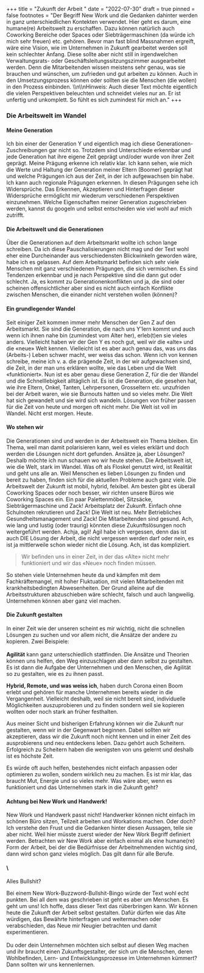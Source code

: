 +++
title = "Zukunft der Arbeit "
date = "2022-07-30"
draft = true
pinned = false
footnotes = "Der Begriff New Work und die Gedanken dahinter werden in ganz unterschiedlichen Kontekten verwendet. Hier geht es darum, eine humane(re) Arbeitswelt zu erschaffen. Dazu können natürlich auch Coworking Bereiche oder Spaces oder Siebträgermaschinen (da würde ich mich sehr freuen) etc. gehören. Bevor man fast blind Massnahmen ergreift, wäre eine Vision, wie im Unternehmen in Zukunft gearbeitet werden soll kein schlechter Anfang. Diese sollte aber nicht still in irgendwelchen Verwaltungsrats- oder Geschäftsleitungssitzungszimmer ausgearbeitet werden. Denn die Mitarbeitenden wissen meistens sehr genau, was sie brauchen und wünschen, um zufrieden und gut arbeiten zu können. Auch in den Umsetzungsprozess können oder sollten sie die Menschen (die wollen) in den Prozess einbinden. \\\n\\\nHinweis: Auch dieser Text möchte eigentlich die vielen Perspektiven beleuchten und schneidet vieles nur an. Er ist unfertig und unkomplett. So fühlt es sich zumindest für mich an."
+++
### Die Arbeitswelt im Wandel

#### Meine Generation

Ich bin einer der Generation Y und eigentlich mag ich diese Generationen-Zuschreibungen gar nicht so. Trotzdem sind Unterschiede erkennbar und jede Generation hat ihre eigene Zeit geprägt und/oder wurde von ihrer Zeit geprägt. Meine Prägung erkenne ich relativ klar. Ich kann sehen, wie mich die Werte und Haltung der Generation meiner Eltern (Boomer) geprägt hat und welche Prägungen ich aus der Zeit, in der ich aufgewachsen bin habe. Ich kann auch regionale Prägungen erkennen. In diesen Prägungen sehe ich Widersprüche. Das Erkennen, Akzeptieren und Hinterfragen dieser Widersprüche ermöglicht mir wiederum verschiedenen Perspektiven einzunehmen. Welche Eigenschaften meiner Generation zugeschrieben werden, kannst du googeln und selbst entscheiden wie viel wohl auf mich zutrifft. 

#### Die Arbeitswelt und die Generationen

Über die Generationen auf dem Arbeitsmarkt wollte ich schon lange schreiben. Da ich diese Pauschalisierungen nicht mag und der Text wohl eher eine Durcheinander aus verschiedensten Blickwinkeln geworden wäre, habe ich es gelassen. Auf dem Arbeitsmarkt befinden sich sehr viele Menschen mit ganz verschiedenen Prägungen, die sich vermischen. Es sind Tendenzen erkennbar und je nach Perspektive sind die dann gut oder schlecht. Ja, es kommt zu Generationenkonflikten und ja, die sind oder scheinen offensichtlicher aber sind es nicht auch einfach Konflikte zwischen Menschen, die einander nicht verstehen wollen (können)?

#### Ein grundlegender Wandel

Seit einiger Zeit kommen immer mehr Menschen der Gen Z auf den Arbeitsmarkt. Sie sind die Generation, die nach uns Y'lern kommt und auch wenn ich ihnen nahe bin (zumindest vom Alter her), erleb(t)en sie vieles anders. Vielleicht haben wir der Gen Y es noch gut, weil wir die «alte» und die «neue» Welt kennen. Vielleicht ist es aber auch genau das, was uns das (Arbeits-) Leben schwer macht, wer weiss das schon. Wenn ich von kennen schreibe, meine ich v. a. die prägende Zeit, in der wir aufgewachsen sind, die Zeit, in der man uns erklären wollte, wie das Leben und die Welt «funktioniert». Nun ist es aber genau diese Generation Z, für die der Wandel und die Schnelllebigkeit alltäglich ist. Es ist die Generation, die gesehen hat, wie ihre Eltern, Onkel, Tanten, Lehrpersonen, Grosseltern etc. unzufriden bei der Arbeit waren, wie sie Burnouts hatten und so vieles mehr. Die Welt hat sich gewandelt und sie wird sich wandeln. Lösungen von früher passen für die Zeit von heute und morgen oft nicht mehr. Die Welt ist voll im Wandel. Nicht erst morgen. Heute. 

#### Wo stehen wir

Die Generationen sind und werden in der Arbeitswelt ein Thema bleiben. Ein Thema, weil man damit polarisieren kann, weil es vieles erklärt und doch werden die Lösungen nicht dort gefunden. Ansätze ja, aber Lösungen? Deshalb möchte ich nun schauen wo wir heute stehen. Die Arbeitswelt ist, wie die Welt, stark im Wandel. Was oft als Floskel genutzt wird, ist Realität und geht uns alle an. Weil Menschen es lieben Lösungen zu finden und bereit zu haben, finden sich für die aktuellen Probleme auch ganz viele. Die Arbeitswelt der Zukunft ist mobil, hybrid, felxibel. Am besten gibt es überall Coworking Spaces oder noch besser, wir richten unsere Büros wie Coworking Spaces ein. Ein paar Palettenmöbel, Sitzsäcke, Siebträgermaschine und Zack! Arbeitsplatz der Zukunft. Einfach ohne Schulnoten rekrutieren und Zack! Die Welt ist neu. Mehr Betriebliches Gesundheitsmanagement und Zack! Die Mitarbeitenden sind gesund. Ach, wie lang und lustig (oder traurig) könnten diese Zukunftslösungen noch weitergeführt werden. Achja, agil! Agil habe ich vergessen, denn das ist auch DIE Lösung der Arbeit, die nicht vergessen werden darf oder nein, es ist ja mittlerweile schon wieder nicht die Lösung. Ach, ist das kompliziert. 

> Wir befinden uns in einer Zeit, in der das «Alte» nicht mehr funktioniert und wir das «Neue» noch finden müssen. 

So stehen viele Unternehmen heute da und kämpfen mit dem Fachkräftemangel, mit hoher Fluktuation, mit vielen Mitarbeitenden mit krankheitsbedingten Abwesenheiten. Der Grund alleine auf die Arbeitsstrukturen abzuschieben wäre schlecht, falsch und auch langweilig. Unternehmen können aber ganz viel machen. 

#### Die Zukunft gestalten

In einer Zeit wie der unseren scheint es mir wichtig, nicht die schnellen Lösungen zu suchen und vor allem nicht, die Ansätze der andere zu kopieren. Zwei Beispiele: \
\
**Agilität** kann ganz unterschiedlich stattfinden. Die Ansätze und Theorien können uns helfen, den Weg einzuschlagen aber dann selbst zu gestalten. Es ist dann die Aufgabe der Unternehmen und den Menschen, die Agilität so zu gestalten, wie es zu ihnen passt. 

**Hybrid, Remote, und was weiss ich**, haben durch Corona einen Boom erlebt und gehören für manche Unternehmen bereits wieder in die Vergangenheit. Vielleicht deshalb, weil sie nicht bereit sind, individuelle Möglichkeiten auszuprobieren und zu finden sondern weil sie kopieren wollten oder noch stark an früher festhalten. 

Aus meiner Sicht und bisherigen Erfahrung können wir die Zukunft nur gestalten, wenn wir in der Gegenwart beginnen. Dabei sollten wir akzeptieren, dass wir die Zukunft noch nicht kennen und in einer Zeit des ausprobierens und neu entdeckens leben. Dazu gehört auch Scheitern. Erfolgreich zu Scheitern haben die wenigsten von uns gelernt und deshalb ist es höchste Zeit. 

Es würde oft auch helfen, bestehendes nicht einfach anpassen oder optimieren zu wollen, sondern wirklich neu zu machen. Es ist mir klar, das braucht Mut, Energie und so vieles mehr. Was wäre aber, wenn es funktioniert und das Unternehmen stark in die Zukunft geht? 

#### Achtung bei New Work und Handwerk!

New Work und Handwerk passt nicht! Handwerker können nicht einfach im schönen Büro sitzen, Teilzeit arbeiten und Workations machen. Oder doch? Ich verstehe den Frust und die Gedanken hinter diesen Aussagen, teile sie aber nicht. Weil hier müsste zuerst wieder der New Work Begriff definiert werden. Betrachten wir New Work aber einfach einmal als eine humane(re) Form der Arbeit, bei der die Bedürfnisse der  Arbeitnehmenden wichtig sind, dann wird schon ganz vieles möglich. Das gilt dann für alle Berufe. 

#### \
Alles Bullshit?

Bei einem New Work-Buzzword-Bullshit-Bingo würde der Text wohl echt punkten. Bei all dem was geschrieben ist geht es aber um Menschen. Es geht um uns! Ich hoffe, dass dieser Text das rüberbringen kann. Wir können heute die Zukunft der Arbeit selbst gestalten. Dafür dürfen wie das Alte würdigen, das Bewährte hinterfragen und weitermachen oder verabschieden, das Neue mir Neugier betrachten und damit experimentieren. \
\
Du oder dein Unternehmen möchten sich selbst auf diesen Weg machen und ihr braucht einen Zukunftsgestalter, der sich um die Menschen, deren Wohlbefinden, Lern- und Entwicklungsprozesse im Unternehmen kümmert? Dann sollten wir uns kennenlernen.